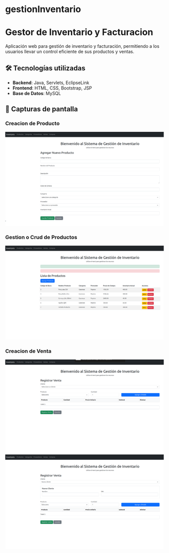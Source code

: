 # gestionInventario


# Gestor de Inventario y Facturacion

  Aplicación web para gestión de inventario y facturación, permitiendo a los usuarios llevar un control eficiente de sus productos y ventas.
  
## 🛠 Tecnologías utilizadas

- **Backend**: Java, Servlets, EclipseLink  
- **Frontend**: HTML, CSS, Bootstrap, JSP  
- **Base de Datos**: MySQL

## 📸 Capturas de pantalla

### Creacion de Producto
![Producto](./imagenes/1.png)

### Gestion o Crud de Productos
![Gestor de Producto](./imagenes/2.png)

### Creacion de Venta
![Creacion de Venta](./imagenes/3.png)
![Creacion de Venta Nuevo Cliente](./imagenes/4.png)


